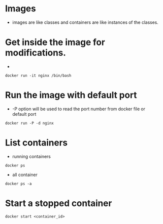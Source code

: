 # Images
* images are like classes and containers are like instances of the classes.


# Get inside the image for modifications.
* 
```
docker run -it nginx /bin/bash
```


# Run the image with default port
* -P option will be used to read the port number from docker file or default port
```
docker run -P -d nginx
```


# List containers
* running containers
```
docker ps
```

* all container
```
docker ps -a
```


# Start a stopped container
```
docker start <container_id>
```
